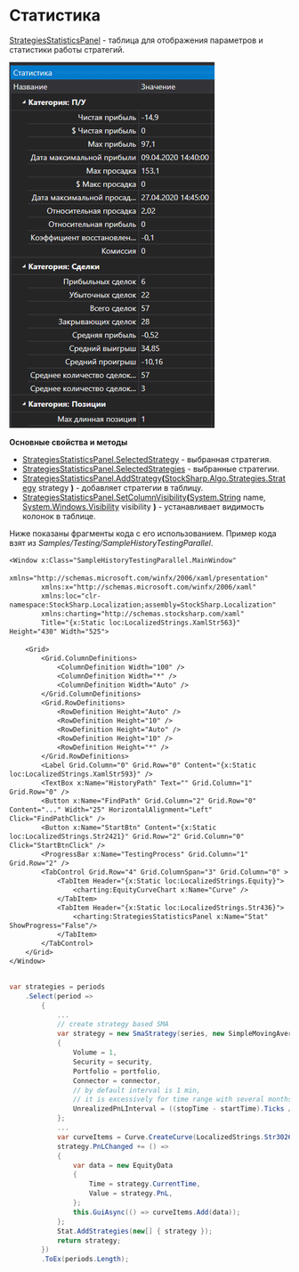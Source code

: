 # Статистика

[StrategiesStatisticsPanel](xref:StockSharp.Xaml.StrategiesStatisticsPanel) \- таблица для отображения параметров и статистики работы стратегий. 

![GUI StrategiesStatisticsPanel](../../../../images/gui_strategiesstatisticspanel.png)

**Основные свойства и методы**

- [StrategiesStatisticsPanel.SelectedStrategy](xref:StockSharp.Xaml.StrategiesStatisticsPanel.SelectedStrategy) \- выбранная стратегия.
- [StrategiesStatisticsPanel.SelectedStrategies](xref:StockSharp.Xaml.StrategiesStatisticsPanel.SelectedStrategies) \- выбранные стратегии.
- [StrategiesStatisticsPanel.AddStrategy](xref:StockSharp.Xaml.StrategiesStatisticsPanel.AddStrategy(StockSharp.Algo.Strategies.Strategy))**(**[StockSharp.Algo.Strategies.Strategy](xref:StockSharp.Algo.Strategies.Strategy) strategy **)** \- добавляет стратегии в таблицу.
- [StrategiesStatisticsPanel.SetColumnVisibility](xref:StockSharp.Xaml.StrategiesStatisticsPanel.SetColumnVisibility(System.String,System.Windows.Visibility))**(**[System.String](xref:System.String) name, [System.Windows.Visibility](xref:System.Windows.Visibility) visibility **)** \- устанавливает видимость колонок в таблице.

Ниже показаны фрагменты кода с его использованием. Пример кода взят из *Samples\/Testing\/SampleHistoryTestingParallel*. 

```xaml
<Window x:Class="SampleHistoryTestingParallel.MainWindow"
        xmlns="http://schemas.microsoft.com/winfx/2006/xaml/presentation"
        xmlns:x="http://schemas.microsoft.com/winfx/2006/xaml"
        xmlns:loc="clr-namespace:StockSharp.Localization;assembly=StockSharp.Localization"
        xmlns:charting="http://schemas.stocksharp.com/xaml"
        Title="{x:Static loc:LocalizedStrings.XamlStr563}" Height="430" Width="525">
    
	<Grid>
		<Grid.ColumnDefinitions>
			<ColumnDefinition Width="100" />
			<ColumnDefinition Width="*" />
			<ColumnDefinition Width="Auto" />
		</Grid.ColumnDefinitions>
		<Grid.RowDefinitions>
			<RowDefinition Height="Auto" />
			<RowDefinition Height="10" />
			<RowDefinition Height="Auto" />
			<RowDefinition Height="10" />
			<RowDefinition Height="*" />
		</Grid.RowDefinitions>
		<Label Grid.Column="0" Grid.Row="0" Content="{x:Static loc:LocalizedStrings.XamlStr593}" />
		<TextBox x:Name="HistoryPath" Text="" Grid.Column="1" Grid.Row="0" />
		<Button x:Name="FindPath" Grid.Column="2" Grid.Row="0" Content="..." Width="25" HorizontalAlignment="Left" Click="FindPathClick" />
		<Button x:Name="StartBtn" Content="{x:Static loc:LocalizedStrings.Str2421}" Grid.Row="2" Grid.Column="0" Click="StartBtnClick" />
		<ProgressBar x:Name="TestingProcess" Grid.Column="1" Grid.Row="2" />
        <TabControl Grid.Row="4" Grid.ColumnSpan="3" Grid.Column="0" >
            <TabItem Header="{x:Static loc:LocalizedStrings.Equity}">
                <charting:EquityCurveChart x:Name="Curve" />
            </TabItem>
            <TabItem Header="{x:Static loc:LocalizedStrings.Str436}">
                <charting:StrategiesStatisticsPanel x:Name="Stat" ShowProgress="False"/>
            </TabItem>
        </TabControl>
	</Grid>
</Window>
	  				
```
```cs
var strategies = periods
	.Select(period =>
		{
			...
			// create strategy based SMA
			var strategy = new SmaStrategy(series, new SimpleMovingAverage { Length = period.Item1 }, new SimpleMovingAverage { Length = period.Item2 })
			{
				Volume = 1,
				Security = security,
				Portfolio = portfolio,
				Connector = connector,
				// by default interval is 1 min,
				// it is excessively for time range with several months
				UnrealizedPnLInterval = ((stopTime - startTime).Ticks / 1000).To<TimeSpan>()
			};
			...
			var curveItems = Curve.CreateCurve(LocalizedStrings.Str3026Params.Put(period.Item1, period.Item2), period.Item3, DrawStyles.Line);
			strategy.PnLChanged += () =>
			{
				var data = new EquityData
				{
					Time = strategy.CurrentTime,
					Value = strategy.PnL,
				};
				this.GuiAsync(() => curveItems.Add(data));
			};
			Stat.AddStrategies(new[] { strategy });
			return strategy;
		})
		.ToEx(periods.Length);
              		
	  				
```
